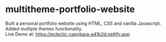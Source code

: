 # multitheme-portfolio-website
Built a personal portfolio website using HTML, CSS and vanilla Javascript. <br>
Added multiple themes functionality. <br>
Live Demo at: https://eclectic-capybara-a41b2d.netlify.app
